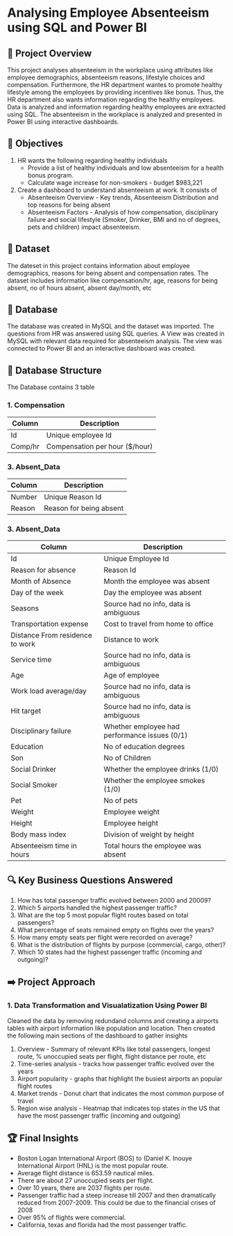 # Analysing Employee Absenteeism using SQL and Power BI

## 🚀 Project Overview

This project analyses absenteeism in the workplace using attributes like employee demographics, absenteeism reasons, lifestyle choices and compensation. Furthermore, the HR department wantes to promote healthy lifestyle among the employees by providing incentives like bonus. Thus, the HR department also wants information regarding the healthy employees. Data is analyzed and information regarding healthy employees are extracted using SQL. The absenteeism in the workplace is analyzed and presented in Power BI using interactive dashboards.

## 🎯 Objectives 

1. HR wants the following regarding healthy individuals
   - Provide a list of healthy individuals and low absenteeism for a health bonus program.
   - Calculate wage increase for non-smokers - budget $983,221
3. Create a dashboard to understand absenteeism at work. It consists of
   - Absenteeism Overview - Key trends, Absenteeism Distribution and top reasons for being absent 
   - Absenteeism Factors - Analysis of how compensation, disciplinary failure and social lifestyle (Smoker, Drinker, BMI and no of degrees, pets and children) impact absenteeism.

## 📖 Dataset

The dateset in this project contains information about employee demographics, reasons for being absent and compensation rates. The dataset includes information like compensation/hr, age, reasons for being absent, no of hours absent, absent day/month, etc

## 📁 Database

The database was created in MySQL and the dataset was imported. The questions from HR was answered using SQL queries. A View was created in MySQL with relevant data required for absenteeism analysis. The view was connected to Power BI and an interactive dashboard was created.

## 📂 Database Structure

The Database contains 3 table 

### 1. Compensation
| Column  | Description                    |
|---------|--------------------------------|
| Id      | Unique employee Id             |
| Comp/hr | Compensation per hour ($/hour) |


### 3. Absent_Data
| Column | Description             |
|--------|-------------------------|
| Number | Unique Reason Id        |
| Reason | Reason for being absent |


### 3. Absent_Data
| Column                          | Description                                   |
|---------------------------------|-----------------------------------------------|
| Id                              | Unique Employee Id                            |
| Reason for absence              | Reason Id                                     |
| Month of Absence                | Month the employee was absent                 |
| Day of the week                 | Day the employee was absent                   |
| Seasons                         | Source had no info, data is ambiguous         |
| Transportation expense          | Cost to travel from home to office            |
| Distance From residence to work | Distance to work                              |
| Service time                    | Source had no info, data is ambiguous         |
| Age                             | Age of employee                               |
| Work load average/day           | Source had no info, data is ambiguous         |
| Hit target                      | Source had no info, data is ambiguous         |
| Disciplinary failure            | Whether employee had performance issues (0/1) |
| Education                       | No of education degrees                       |
| Son                             | No of Children                                |
| Social Drinker                  | Whether the employee drinks (1/0)             |
| Social Smoker                   | Whether the employee smokes (1/0)             |
| Pet                             | No of pets                                    |
| Weight                          | Employee weight                               |
| Height                          | Employee height                               |
| Body mass index                 | Division of weight by height                  |
| Absenteeism time in hours       | Total hours the employee was absent           |

## 🔍 Key Business Questions Answered

1. How has total passenger traffic evolved between 2000 and 20009?
2. Which 5 airports handled the highest passenger traffic?
3. What are the top 5 most popular flight routes based on total passengers?
4. What percentage of seats remained empty on flights over the years?
5. How many empty seats per flight were recorded on average?
6. What is the distribution of flights by purpose (commercial, cargo, other)?
7. Which 10 states had the highest passenger traffic (incoming and outgoing)?

## ➡️ Project Approach

### 1. Data Transformation and Visualatization Using Power BI
Cleaned the data by removing redundand columns and creating a airports tables with airport information like population and location. Then created the following main sections of the dashboard to gather insights
1. Overview - Summary of relevant KPIs like total passengers, longest route, % unoccupied seats per flight, flight distance per route, etc
2. Time-series analysis - tracks how passenger traffic evolved over the years
3. Airport popularity - graphs that highlight the busiest airports an popular flight routes
4. Market trends - Donut chart that indicates the most common purpose of travel
5. Region wise analysis - Heatmap that indicates top states in the US that have the most passenger traffic (incoming and outgoing)

## 🏆 Final Insights
- Boston Logan International Airport (BOS) to (Daniel K. Inouye International Airport (HNL) is the most popular route.
-  Average flight distance is 653.59 nautical miles.
-  There are about 27 unoccupied seats per flight.
-  Over 10 years, there are 2037 flights per route.
-  Passenger traffic had a steep increase till 2007 and then dramatically reduced from 2007-2009. This could be due to the financial crises of 2008
-  Over 95% of flights were commercial.
-  California, texas and florida had the most passenger traffic.

